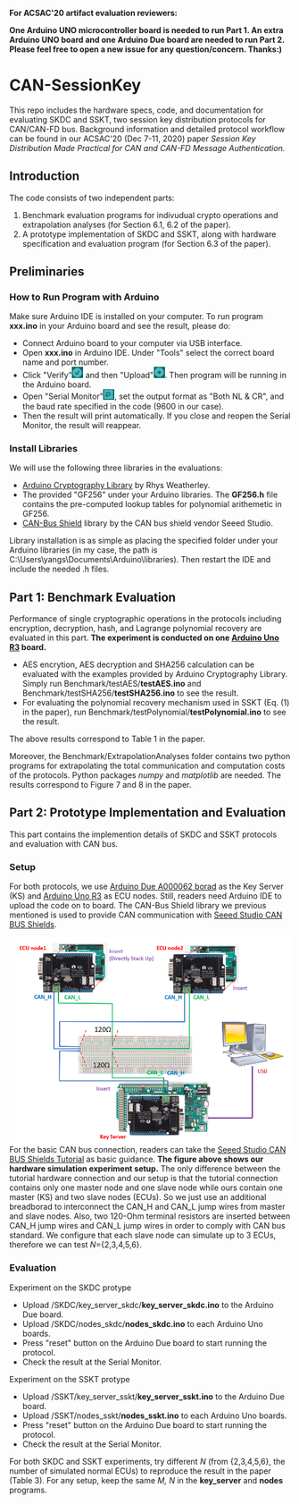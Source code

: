 <strong>For ACSAC'20 artifact evaluation reviewers: 

One Arduino UNO microcontroller board is needed to run Part 1. An extra Arduino UNO board and one Arduino Due board are needed to run Part 2. Please feel free to open a new issue for any question/concern. Thanks:)</strong>

# CAN-SessionKey
This repo includes the hardware specs, code, and documentation for evaluating SKDC and SSKT, two session key distribution protocols for CAN/CAN-FD bus. Background information and detailed protocol workflow can be found in our ACSAC'20 (Dec 7-11, 2020) paper <em>Session Key Distribution Made Practical for CAN and CAN-FD Message Authentication.</em>

## Introduction
The code consists of two independent parts: 
1. Benchmark evaluation programs for indivudual crypto operations and extrapolation analyses (for Section 6.1, 6.2 of the paper).
2. A prototype implementation of SKDC and SSKT, along with hardware specification and evaluation program (for Section 6.3 of the paper).

## Preliminaries ##

### How to Run Program with Arduino ###
Make sure Arduino IDE is installed on your computer. To run program <strong>xxx.ino</strong> in your Arduino board and see the result, please do:
- Connect Arduino board to your computer via USB interface.
- Open <strong>xxx.ino</strong> in Arduino IDE. Under "Tools" select the correct board name and port number.
- Click "Verify"<img src="misc/Verify.PNG" alt="Verify" width="20" /> and then "Upload"<img src="misc/Upload.PNG" alt="Upload" width="20" />. Then program will be running in the Arduino board.
- Open "Serial Monitor"<img src="misc/SerialMonitor.PNG" alt="SerialMonitor" width="20" />, set the output format as "Both NL & CR", and the baud rate specified in the code (9600 in our case).
- Then the result will print automatically. If you close and reopen the Serial Monitor, the result will reappear.

### Install Libraries ###
We will use the following three libraries in the evaluations:
- [Arduino Cryptography Library](https://github.com/rweather/arduinolibs/tree/master/libraries/Crypto) by Rhys Weatherley.
- The provided "GF256" under your Arduino libraries. The <strong>GF256.h</strong> file contains the pre-computed lookup tables for polynomial arithemetic in GF256.
- [CAN-Bus Shield](https://github.com/Seeed-Studio/CAN_BUS_Shield) library by the CAN bus shield vendor Seeed Studio.

Library installation is as simple as placing the specified folder under your Arduino libraries (in my case, the path is C:\Users\yangs\Documents\Arduino\libraries). Then restart the IDE and include the needed .h files.

## Part 1: Benchmark Evaluation
Performance of single cryptographic operations in the protocols including encryption, decryption, hash, and Lagrange polynomial recovery are evaluated in this part. <strong>The experiment is conducted on one [Arduino Uno R3](https://store.arduino.cc/usa/arduino-uno-rev3) board.</strong> 
- AES encrytion, AES decryption and SHA256 calculation can be evaluated with the examples provided by Arduino Cryptography Library. Simply run Benchmark/testAES/<strong>testAES.ino</strong> and Benchmark/testSHA256/<strong>testSHA256.ino</strong> to see the result. 
- For evaluating the polynomial recovery mechanism used in SSKT (Eq. (1) in the paper), run Benchmark/testPolynomial/<strong>testPolynomial.ino</strong> to see the result.

The above results correspond to Table 1 in the paper. 

Moreover, the Benchmark/ExtrapolationAnalyses folder contains two python programs for extrapolating the total communication and computation costs of the protocols. Python packages <em>numpy</em> and <em>matplotlib</em> are needed. The results correspond to Figure 7 and 8 in the paper.

## Part 2: Prototype Implementation and Evaluation

This part contains the implemention details of SKDC and SSKT protocols and evaluation with CAN bus. 

### Setup ###
For both protocols, we use [Arduino Due A000062 borad](https://store.arduino.cc/usa/due) as the Key Server (KS) and [Arduino Uno R3](https://store.arduino.cc/usa/arduino-uno-rev3) as ECU nodes. Still, readers need Arduino IDE to upload the code on to board. The CAN-Bus Shield library we previous mentioned is used to provide CAN communication with [Seeed Studio CAN BUS Shields](https://github.com/Seeed-Studio/CAN_BUS_Shield).

<img src="misc/Connection.png"
     alt="Connection"
     width="600"
     style="float: left; margin-right: 10px" />

For the basic CAN bus connection, readers can take the [Seeed Studio CAN BUS Shields Tutorial](https://wiki.seeedstudio.com/CAN-BUS_Shield_V2.0/) as basic guidance. <strong>The figure above shows our hardware simulation experiment setup.</strong> The only difference between the tutorial hardware connection and our setup is that the tutorial connection contains only one master node and one slave node while ours contain one master (KS) and two slave nodes (ECUs). So we just use an additional breadborad to interconnect the CAN_H and CAN_L jump wires from master and slave nodes. Also, two 120-Ohm terminal resistors are inserted between CAN_H jump wires and CAN_L jump wires in order to comply with CAN bus standard. We configure that each slave node can simulate up to 3 ECUs, therefore we can test <em>N</em>={2,3,4,5,6}.

### Evaluation ###
Experiment on the SKDC protype
- Upload /SKDC/key_server_skdc/<strong>key_server_skdc.ino</strong> to the Arduino Due board.
- Upload /SKDC/nodes_skdc/<strong>nodes_skdc.ino</strong> to each Arduino Uno boards.
- Press "reset" button on the Arduino Due board to start running the protocol.
- Check the result at the Serial Monitor.

Experiment on the SSKT protype
- Upload /SSKT/key_server_sskt/<strong>key_server_sskt.ino</strong> to the Arduino Due board.
- Upload /SSKT/nodes_sskt/<strong>nodes_sskt.ino</strong> to each Arduino Uno boards.
- Press "reset" button on the Arduino Due board to start running the protocol.
- Check the result at the Serial Monitor.

For both SKDC and SSKT experiments, try different <em>N</em> (from {2,3,4,5,6}, the number of simulated normal ECUs) to reproduce the result in the paper (Table 3). For any setup, keep the same <em>M, N</em> in the <strong>key_server</strong> and <strong>nodes</strong> programs.

